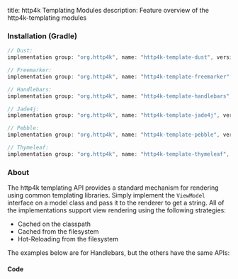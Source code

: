 title: http4k Templating Modules
description: Feature overview of the http4k-templating modules

### Installation (Gradle)

```groovy
// Dust: 
implementation group: "org.http4k", name: "http4k-template-dust", version: "4.25.7.0"

// Freemarker: 
implementation group: "org.http4k", name: "http4k-template-freemarker", version: "4.25.7.0"

// Handlebars: 
implementation group: "org.http4k", name: "http4k-template-handlebars", version: "4.25.7.0"

// Jade4j: 
implementation group: "org.http4k", name: "http4k-template-jade4j", version: "4.25.7.0"

// Pebble: 
implementation group: "org.http4k", name: "http4k-template-pebble", version: "4.25.7.0"

// Thymeleaf: 
implementation group: "org.http4k", name: "http4k-template-thymeleaf", version: "4.25.7.0"
```

### About
The http4k templating API provides a standard mechanism for rendering using common templating libraries. Simply implement the `ViewModel` interface on a model class and pass it to the renderer to get a string. All of the implementations support view rendering using the following strategies:

* Cached on the classpath
* Cached from the filesystem
* Hot-Reloading from the filesystem

The examples below are for Handlebars, but the others have the same APIs:

#### Code  [<img class="octocat"/>](https://github.com/http4k/http4k/blob/master/src/docs/guide/reference/templating/example.kt)

<script src="https://gist-it.appspot.com/https://github.com/http4k/http4k/blob/master/src/docs/guide/reference/templating/example.kt"></script>

[http4k]: https://http4k.org
